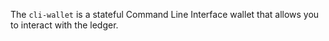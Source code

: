 The `cli-wallet` is a stateful Command Line Interface wallet that allows you to interact with the ledger.
